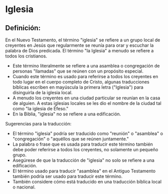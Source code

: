 # Iglesia

## Definición: 

En el Nuevo Testamento, el término "iglesia" se refiere a un grupo local de creyentes en Jesús que regularmente se reunía para orar y escuchar la palabra de Dios predicada. El término "la Iglesia" a menudo se refiere a todos los cristianos.

* Este término literalmente se refiere a una asamblea o congregación de personas "llamadas" que se reúnen con un propósito especial.
* Cuando este término es usado para referirse a todos los creyentes en todo lugar en el cuerpo completo de Cristo, algunas traducciones bíblicas escriben en mayúscula la primera letra ("Iglesia") para disinguirla de la iglesia local.
* A menudo los creyentes en una ciudad particular se reunían en la casa de alguien. A estas iglesias locales se les dio el nombre de la ciudad tal como "la iglesia de Éfeso."
* En la Biblia, "iglesia" no se refiere a una edificación.

Sugerencias para la traducción:

* El término "iglesia" podría ser traducido como "reunión" o "asamblea" o "congregación" o "aquéllos que se reúnen juntamente."
* La palabra o frase que es usada para traducir este término también debe poder referirse a todos los creyentes, no solamente un pequeño grupo.
* Asegúrese de que la traducción de "iglesia" no solo se refiere a una  edificación.
* El término usado para traducir "asamblea" en el Antiguo Testamento también podría ser usado para traducir este término.
* También considere cómo está traducido en una traducción bíblica local o nacional.

